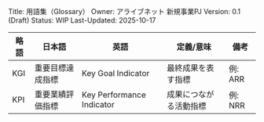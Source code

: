 Title: 用語集（Glossary）
Owner: アライブネット 新規事業PJ
Version: 0.1 (Draft)
Status: WIP
Last-Updated: 2025-10-17

| 略語 | 日本語 | 英語 | 定義/意味 | 備考 |
|---|---|---|---|---|
| KGI | 重要目標達成指標 | Key Goal Indicator | 最終成果を表す指標 | 例: ARR |
| KPI | 重要業績評価指標 | Key Performance Indicator | 成果につながる活動指標 | 例: NRR |

